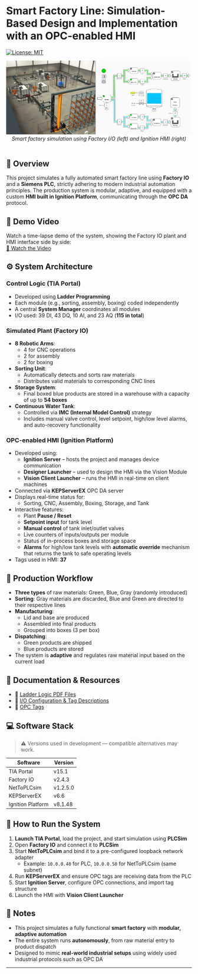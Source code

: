 # Smart Factory Line: Simulation-Based Design and Implementation with an OPC-enabled HMI

[![License: MIT](https://img.shields.io/badge/License-MIT-yellow.svg)](https://opensource.org/licenses/MIT)

<p align="center">
  <img src="images/plant_and_HMI.png" alt="plant and HMI picture" style="max-width: 100%; height: auto;" />
  <em>Smart factory simulation using Factory I/O (left) and Ignition HMI (right)</em>
  <br><br>
</p>


## 🎯 Overview  
This project simulates a fully automated smart factory line using **Factory IO** and a **Siemens PLC**, strictly adhering to modern industrial automation principles. The production system is modular, adaptive, and equipped with a custom **HMI built in Ignition Platform**, communicating through the **OPC DA** protocol.


## 🎥 Demo Video  
Watch a time-lapse demo of the system, showing the Factory IO plant and HMI interface side by side:  
[🔗 Watch the Video](https://www.youtube.com/watch?v=jPaWf-pehfE)


## ⚙️ System Architecture  

### Control Logic (TIA Portal)
- Developed using **Ladder Programming**
- Each module (e.g., sorting, assembly, boxing) coded independently
- A central **System Manager** coordinates all modules
- I/O used: 39 DI, 43 DQ, 10 AI, and 23 AQ (**115 in total**)

### Simulated Plant (Factory IO)
- **8 Robotic Arms**:
  - 4 for CNC operations
  - 2 for assembly
  - 2 for boxing
- **Sorting Unit**:
  - Automatically detects and sorts raw materials
  - Distributes valid materials to corresponding CNC lines
- **Storage System**:
  - Final boxed blue products are stored in a warehouse with a capacity of up to **54 boxes**
- **Continuous Water Tank**:
  - Controlled via **IMC (Internal Model Control)** strategy
  - Includes manual valve control, level setpoint, high/low level alarms, and auto-recovery functionality

### OPC-enabled HMI (Ignition Platform)
- Developed using:
  - **Ignition Server** – hosts the project and manages device communication
  - **Designer Launcher** – used to design the HMI via the Vision Module
  - **Vision Client Launcher** – runs the HMI in real-time on client machines
- Connected via **KEPServerEX** OPC DA server
- Displays real-time status for:
  - Sorting, CNC, Assembly, Boxing, Storage, and Tank
- Interactive features:
  - Plant **Pause / Reset**
  - **Setpoint input** for tank level
  - **Manual control** of tank inlet/outlet valves
  - Live counters of inputs/outputs per module
  - Status of in-process boxes and storage space
  - **Alarms** for high/low tank levels with **automatic override** mechanism that returns the tank to safe operating levels
- Tags used in HMI: **37**


## 🔄 Production Workflow
- **Three types** of raw materials: Green, Blue, Gray (randomly introduced)
- **Sorting**: Gray materials are discarded, Blue and Green are directed to their respective lines
- **Manufacturing**:
  - Lid and base are produced
  - Assembled into final products
  - Grouped into boxes (3 per box)
- **Dispatching**:
  - Green products are shipped
  - Blue products are stored
- The system is **adaptive** and regulates raw material input based on the current load


## 📁 Documentation & Resources
- 📄 [Ladder Logic PDF Files](TIA_Portal_PLC_Code/CodePDF)
- 📄 [I/O Configuration & Tag Descriptions](TIA_Portal_PLC_Code/TagsPDF)
- 📄 [OPC Tags](KEPServerEX_OPC_Server/tags.csv)


## 💻 Software Stack  

> ⚠️ Versions used in development — compatible alternatives may work.

| Software         | Version     |
|------------------|-------------|
| TIA Portal       | v15.1       |
| Factory IO       | v2.4.3      |
| NetToPLCsim      | v1.2.5.0    |
| KEPServerEX      | v6.6        |
| Ignition Platform| v8.1.48     |


## 🚀 How to Run the System

1. **Launch TIA Portal**, load the project, and start simulation using **PLCSim**
2. Open **Factory IO** and connect it to **PLCSim**
3. Start **NetToPLCsim** and bind it to a pre-configured loopback network adapter  
   - Example: `10.0.0.40` for PLC, `10.0.0.50` for NetToPLCsim (same subnet)
4. Run **KEPServerEX** and ensure OPC tags are receiving data from the PLC
5. Start **Ignition Server**, configure OPC connections, and import tag structure
6. Launch the HMI with **Vision Client Launcher**


## 📌 Notes
- This project simulates a fully functional **smart factory** with **modular, adaptive automation**
- The entire system runs **autonomously**, from raw material entry to product dispatch
- Designed to mimic **real-world industrial setups** using widely used industrial protocols such as OPC DA
---
